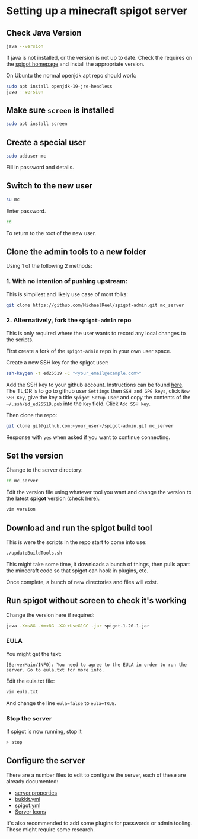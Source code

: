 # Setting up a minecraft spigot server

## Check Java Version

```sh
java --version
```

If java is not installed, or the version is not up to date. Check the requires on the
[spigot homepage](https://www.spigotmc.org/) and install the appropriate version.

On Ubuntu the normal openjdk apt repo should work:

```sh
sudo apt install openjdk-19-jre-headless
java --version
```

## Make sure `screen` is installed

```sh
sudo apt install screen
```

## Create a special user

```sh
sudo adduser mc
```

Fill in password and details.

## Switch to the new user

```sh
su mc
```

Enter password.

```sh
cd
```

To return to the root of the new user.

## Clone the admin tools to a new folder

Using 1 of the following 2 methods:

### 1. With no intention of pushing upstream:

This is simpliest and likely use case of most folks:

```sh
git clone https://github.com/MichaelReel/spigot-admin.git mc_server
```

### 2. Alternatively, fork the `spigot-admin` repo

This is only required where the user wants to record any local changes to the scripts.

First create a fork of the `spigot-admin` repo in your own user space.

Create a new SSH key for the spigot user:

```sh
ssh-keygen -t ed25519 -C "<your_email@example.com>"
```

Add the SSH key to your github account. Instructions can be found
[here](https://docs.github.com/en/authentication/connecting-to-github-with-ssh/adding-a-new-ssh-key-to-your-github-account).
The TL;DR is to go to github user `Settings` then `SSH and GPG keys`,
click `New SSH Key`, give the key a title `Spigot Setup User` and copy the contents of
the `~/.ssh/id_ed25519.pub` into the `Key` field. Click `Add SSH key`.

Then clone the repo:

```sh
git clone git@github.com:<your_user>/spigot-admin.git mc_server
```

Response with `yes` when asked if you want to continue connecting.

## Set the version

Change to the server directory:

```sh
cd mc_server
```

Edit the version file using whatever tool you want and change the version to the latest
__spigot__ version (check [here](https://www.spigotmc.org/)).

```sh
vim version
```

## Download and run the spigot build tool

This is were the scripts in the repo start to come into use:

```sh
./updateBuildTools.sh
```

This might take some time, it downloads a bunch of things, then pulls apart the
minecraft code so that spigot can hook in plugins, etc.

Once complete, a bunch of new directories and files will exist.

## Run spigot without screen to check it's working

Change the version here if required:

```sh
java -Xms8G -Xmx8G -XX:+UseG1GC -jar spigot-1.20.1.jar
```

### EULA

You might get the text:

```text
[ServerMain/INFO]: You need to agree to the EULA in order to run the server. Go to eula.txt for more info.
```

Edit the eula.txt file:

```sh
vim eula.txt
```

And change the line `eula=false` to `eula=TRUE`.

### Stop the server

If spigot is now running, stop it

```sh
> stop
```

## Configure the server

There are a number files to edit to configure the server,
each of these are already documented:

- [server.properties](http://minecraft.gamepedia.com/Server.properties)
- [bukkit.yml](https://bukkit.fandom.com/wiki/Bukkit.yml)
- [spigot.yml](https://www.spigotmc.org/wiki/spigot-configuration/)
- [Server Icons](https://www.spigotmc.org/wiki/server-icon/)

It's also recommended to add some plugins for passwords or admin tooling. These might
require some research.